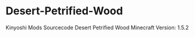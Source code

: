 Desert-Petrified-Wood
=====================

Kinyoshi Mods Sourcecode Desert Petrified Wood    Minecraft Version: 1.5.2
